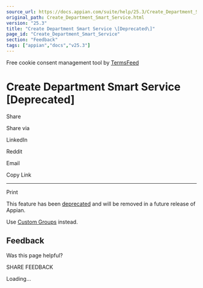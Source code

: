 ```yaml
---
source_url: https://docs.appian.com/suite/help/25.3/Create_Department_Smart_Service.html
original_path: Create_Department_Smart_Service.html
version: "25.3"
title: "Create Department Smart Service \[Deprecated\]"
page_id: "Create_Department_Smart_Service"
section: "Feedback"
tags: ["appian","docs","v25.3"]
---
```



Free cookie consent management tool by [TermsFeed](https://www.termsfeed.com/)

# Create Department Smart Service \[Deprecated\]

Share

Share via

LinkedIn

Reddit

Email

Copy Link

* * *

Print

This feature has been [deprecated](Deprecated_Features.html) and will be removed in a future release of Appian.

Use [Custom Groups](Create_Custom_Group_Smart_Service.html) instead.

## Feedback

Was this page helpful?

SHARE FEEDBACK

Loading...